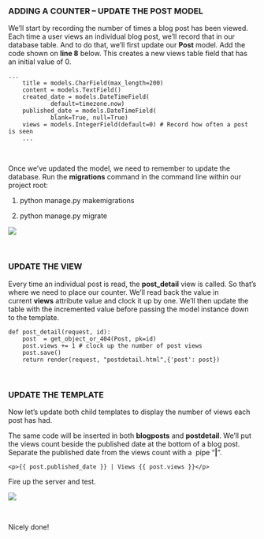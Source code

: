 ### ADDING A COUNTER – UPDATE THE POST MODEL

We’ll start by recording the number of times a blog post has been viewed. Each
time a user views an individual blog post, we’ll record that in our database
table. And to do that, we’ll first update our **Post** model. Add the code shown
on **line 8** below. This creates a new views table field that has an initial
value of 0.

~~~~~~~~~~~~~~~~~~~~~~~~~~~~~~~~~~~~~~~~~~~~~~~~~~~~~~~~~~~~~~~~~~~~~~~~~~~~~~~~
...
    title = models.CharField(max_length=200)
    content = models.TextField()
    created_date = models.DateTimeField(
            default=timezone.now)
    published_date = models.DateTimeField(
            blank=True, null=True)
    views = models.IntegerField(default=0) # Record how often a post is seen
    ...
~~~~~~~~~~~~~~~~~~~~~~~~~~~~~~~~~~~~~~~~~~~~~~~~~~~~~~~~~~~~~~~~~~~~~~~~~~~~~~~~

 

Once we’ve updated the model, we need to remember to update the database. Run
the **migrations** command in the command line within our project root:

1.  python manage.py makemigrations

2.  python manage.py migrate

![](http://codeinstitute.wpengine.com/wp-content/uploads/2016/01/1453160720_image1.png)

 

### UPDATE THE VIEW

Every time an individual post is read, the **post_detail** view is called. So
that’s where we need to place our counter. We’ll read back the value in
current **views** attribute value and clock it up by one. We’ll then update the
table with the incremented value before passing the model instance down to the
template.

~~~~~~~~~~~~~~~~~~~~~~~~~~~~~~~~~~~~~~~~~~~~~~~~~~~~~~~~~~~~~~~~~~~~~~~~~~~~~~~~
def post_detail(request, id):
    post  = get_object_or_404(Post, pk=id)
    post.views += 1 # clock up the number of post views
    post.save()
    return render(request, "postdetail.html",{'post': post})
~~~~~~~~~~~~~~~~~~~~~~~~~~~~~~~~~~~~~~~~~~~~~~~~~~~~~~~~~~~~~~~~~~~~~~~~~~~~~~~~

 

### UPDATE THE TEMPLATE

Now let’s update both child templates to display the number of views each post
has had.

The same code will be inserted in both **blogposts** and **postdetail**. We’ll
put the views count beside the published date at the bottom of a blog post.
Separate the published date from the views count with a  pipe “**\|**“.

~~~~~~~~~~~~~~~~~~~~~~~~~~~~~~~~~~~~~~~~~~~~~~~~~~~~~~~~~~~~~~~~~~~~~~~~~~~~~~~~
<p>{{ post.published_date }} | Views {{ post.views }}</p>
~~~~~~~~~~~~~~~~~~~~~~~~~~~~~~~~~~~~~~~~~~~~~~~~~~~~~~~~~~~~~~~~~~~~~~~~~~~~~~~~

Fire up the server and test.  


![](http://codeinstitute.wpengine.com/wp-content/uploads/2016/01/1453160720_image2.png)

 

Nicely done!
